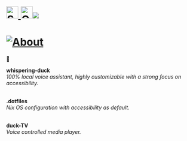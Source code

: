 # <a href="https://github.com/sponsors/QuackHack-McBlindy"><img src='https://img.shields.io/github/sponsors/QuackHack-McBlindy?logo=GithubSponsors&label=%E2%80%8E&style=flat-square&labelColor=rgba(234,74,170,0)&logocolor=EA4AAA&color=rgba(234,74,170,0.5)' alt='Sponsors' height='32'></a><a href="https://yourwebsite.com"> <img src='https://yourwebsite.com/favicon.svgz?c=2962FF&b=2962FF&g=0.5' alt='QuackHack-McBlindy' height="32"><img src='https://yourwebsite.com/typesvg?duration=3000&vCenter=true&height=32&size=32&color=808080&font=Segoe&lines=QuackHack+McBlindy' ></a><br>

# [![About](https://img.shields.io/github/sponsors/QuackHack-McBlindy?logo=githubsponsors&label=Sponsor?🥺&style=flat&labelColor=ff1493&logoColor=fff&color=rgba(234,74,170,0.5) "")](https://github.com/sponsors/QuackHack-McBlindy) <br>
🦆<br>


**whispering-duck**  <br>
*100% local voice assistant, highly customizable with a strong focus on accessibility.* <br>
<br>

**.dotfiles** <br>
*Nix OS configuration with accessibility as default.* <br>
<br>

**duck-TV** <br>
*Voice controlled media player.* <br>
<br>
